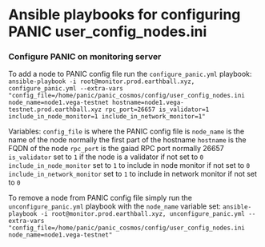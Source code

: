 # Ansible playbooks for configuring PANIC user_config_nodes.ini

### Configure PANIC on monitoring server

To add a node to PANIC config file run the `configure_panic.yml` playbook:
`ansible-playbook -i root@monitor.prod.earthball.xyz, configure_panic.yml --extra-vars "config_file=/home/panic/panic_cosmos/config/user_config_nodes.ini node_name=node1.vega-testnet hostname=node1.vega-testnet.prod.earthball.xyz rpc_port=26657 is_validator=1 include_in_node_monitor=1 include_in_network_monitor=1"`

Variables:
`config_file` is where the PANIC config file is
`node_name` is the name of the node normally the first part of the hostname
`hostname` is the FQDN of the node
`rpc_port` is the gaiad RPC port normally 26657
`is_validator` set to `1` if the node is a validator if not set to `0`
`include_in_node_monitor` set to `1`  to include in node monitor if not set to `0`
`include_in_network_monitor` set to `1`  to include in network monitor if not set to `0`

To remove a node from PANIC config file simply run the `unconfigure_panic.yml` playbook with the `node_name` variable set:
`ansible-playbook -i root@monitor.prod.earthball.xyz, unconfigure_panic.yml --extra-vars "config_file=/home/panic/panic_cosmos/config/user_config_nodes.ini node_name=node1.vega-testnet"`
